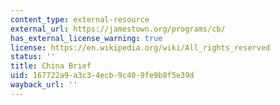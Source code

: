```yaml
---
content_type: external-resource
external_url: https://jamestown.org/programs/cb/
has_external_license_warning: true
license: https://en.wikipedia.org/wiki/All_rights_reserved
status: ''
title: China Brief
uid: 167722a9-a3c3-4ecb-9c40-9fe9b8f5e39d
wayback_url: ''
---
```

